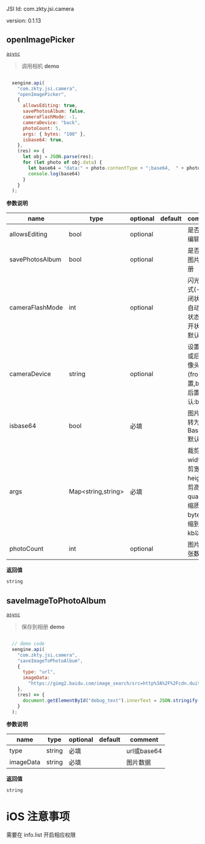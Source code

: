 





JSI Id: com.zkty.jsi.camera

version: 0.1.13



## openImagePicker
[`async`](/docs/modules/模块-规范?id=jsi-调用)
> 调用相机
**demo**
``` js

  xengine.api(
    "com.zkty.jsi.camera",
    "openImagePicker",
    {
      allowsEditing: true,
      savePhotosAlbum: false,
      cameraFlashMode: -1,
      cameraDevice: "back",
      photoCount: 5,
      args: { bytes: "100" },
      isbase64: true,
    },
    (res) => {
      let obj = JSON.parse(res);
      for (let photo of obj.data) {
        let base64 = "data:" + photo.contentType + ";base64,  " + photo.retImage;
        console.log(base64)
      }
    }
  );

``` 

**参数说明**

| name                        | type      | optional | default   | comment  |
| --------------------------- | --------- | -------- | --------- |--------- |
| allowsEditing | bool | optional |  | 是否允许编辑 |
| savePhotosAlbum | bool | optional |  | 是否保存图片到相册 |
| cameraFlashMode | int | optional |  | 闪光灯模式(-1:关闭状态,0:自动开关状态,1:打开状态),默认:-1 |
| cameraDevice | string | optional |  | 设置前置或后置摄像头(front:前置,back:后置),默认:back |
| isbase64 | bool | 必填 |  | 图片是否转为Base64,默认:true |
| args | Map\<string,string\> | 必填 |  | 裁剪参数 width:裁剪宽度; height:裁剪高度; quality:压缩质量; bytes:压缩到多少kb以内; |
| photoCount | int | optional |  | 图片选择张数 |
**返回值**
``` js
string
``` 



## saveImageToPhotoAlbum
[`async`](/docs/modules/模块-规范?id=jsi-调用)
> 保存到相册
**demo**
``` js

  // demo code
  xengine.api(
    "com.zkty.jsi.camera",
    "saveImageToPhotoAlbum",
    {
      type: "url",
      imageData:
        "https://gimg2.baidu.com/image_search/src=http%3A%2F%2Fcdn.duitang.com%2Fuploads%2Fitem%2F201410%2F20%2F20141020162058_UrMNe.jpeg&refer=http%3A%2F%2Fcdn.duitang.com&app=2002&size=f9999,10000&q=a80&n=0&g=0n&fmt=jpeg?sec=1611307946&t=175b540644bac34ec738e48ff42f8034",
    },
    (res) => {
      document.getElementById("debug_text").innerText = JSON.stringify(res);
    }
  );

``` 

**参数说明**

| name                        | type      | optional | default   | comment  |
| --------------------------- | --------- | -------- | --------- |--------- |
| type | string | 必填 |  | url或base64 |
| imageData | string | 必填 |  | 图片数据 |
**返回值**
``` js
string
``` 


    


# iOS 注意事项
需要在 info.list 开启相应权限

